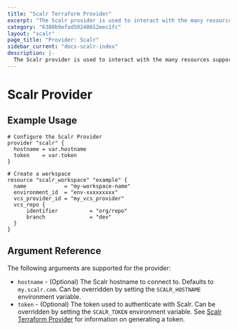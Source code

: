 ```yaml
---
title: "Scalr Terraform Provider"
excerpt: "The Scalr provider is used to interact with the many resources supported by Scalr."
category: "6380b9efad50240652eec1fc"
layout: "scalr"
page_title: "Provider: Scalr"
sidebar_current: "docs-scalr-index"
description: |-
  The Scalr provider is used to interact with the many resources supported by Scalr. The provider needs to be configured with the proper credentials before it can be used.
---
```


# Scalr Provider

## Example Usage

```hcl
# Configure the Scalr Provider
provider "scalr" {
  hostname = var.hostname
  token    = var.token
}

# Create a workspace
resource "scalr_workspace" "example" {
  name            = "my-workspace-name"
  environment_id  = "env-xxxxxxxxx"
  vcs_provider_id = "my_vcs_provider"
  vcs_repo {
      identifier          = "org/repo"
      branch              = "dev"
  }
}
```

## Argument Reference

The following arguments are supported for the provider:

* `hostname` - (Optional) The Scalr hostname to connect to.
  Defaults to `my.scalr.com`. Can be overridden by setting the
  `SCALR_HOSTNAME` environment variable.
* `token` - (Optional) The token used to authenticate with Scalr.
  Can be overridden by setting the `SCALR_TOKEN` environment variable. See [Scalr Terraform Provider](https://docs.scalr.com/en/latest/scalr-terraform-provider/index.html) for information on generating a token.
